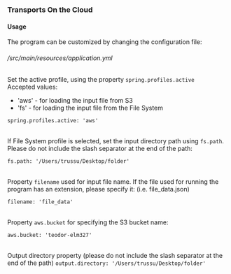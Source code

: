 ### Transports On the Cloud
#### Usage
The program can be customized by changing the configuration file:
######  /src/main/resources/application.yml


Set the active profile, using the property `spring.profiles.active`<br />
Accepted values:<br />
- 'aws' - for loading the input file from S3<br/>
- 'fs' - for loading the input file from the File System

```spring.profiles.active: 'aws'```

<br/> If File System profile is selected, set the input directory path using `fs.path`. Please do not include the slash separator at the end of the path:

```fs.path: '/Users/trussu/Desktop/folder'```

<br/>Property `filename` used for input file name. If the file used for running the program has an extension, please specify it: (i.e. file_data.json)

```filename: 'file_data'```

<br/>Property `aws.bucket` for specifying the S3 bucket name:

```aws.bucket: 'teodor-elm327'```

<br/>Output directory property (please do not include the slash separator at the end of the path)
```output.directory: '/Users/trussu/Desktop/folder'```

